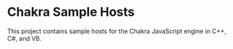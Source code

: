 Chakra Sample Hosts
===========

This project contains sample hosts for the Chakra JavaScript engine in C++, C#, and VB.
